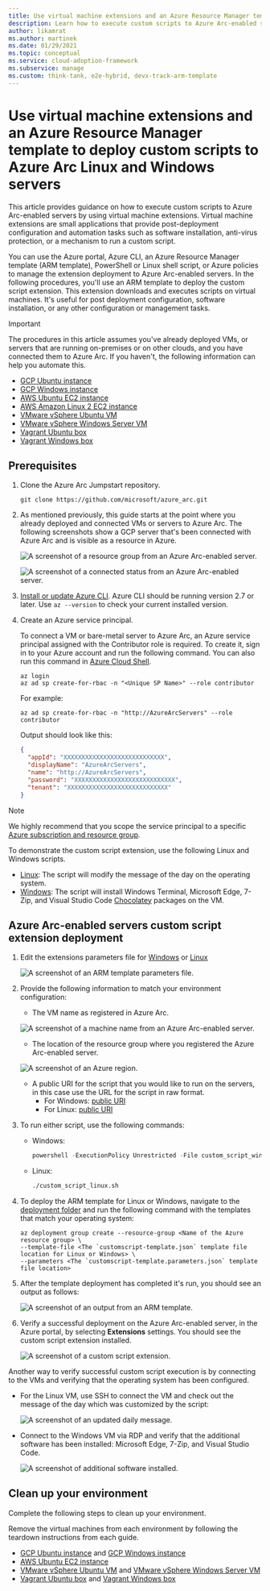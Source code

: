 ```yaml
---
title: Use virtual machine extensions and an Azure Resource Manager template to deploy custom scripts to Azure Arc Linux and Windows servers
description: Learn how to execute custom scripts to Azure Arc-enabled servers by using virtual machine extensions that provide post-deployment configuration and automation tasks.
author: likamrat
ms.author: martinek
ms.date: 01/29/2021
ms.topic: conceptual
ms.service: cloud-adoption-framework
ms.subservice: manage
ms.custom: think-tank, e2e-hybrid, devx-track-arm-template
---
```


# Use virtual machine extensions and an Azure Resource Manager template to deploy custom scripts to Azure Arc Linux and Windows servers

This article provides guidance on how to execute custom scripts to Azure Arc-enabled servers by using virtual machine extensions. Virtual machine extensions are small applications that provide post-deployment configuration and automation tasks such as software installation, anti-virus protection, or a mechanism to run a custom script.

You can use the Azure portal, Azure CLI, an Azure Resource Manager template (ARM template), PowerShell or Linux shell script, or Azure policies to manage the extension deployment to Azure Arc-enabled servers. In the following procedures, you'll use an ARM template to deploy the custom script extension. This extension downloads and executes scripts on virtual machines. It's useful for post deployment configuration, software installation, or any other configuration or management tasks.

> [!IMPORTANT]
> The procedures in this article assumes you've already deployed VMs, or servers that are running on-premises or on other clouds, and you have connected them to Azure Arc. If you haven't, the following information can help you automate this.

- [GCP Ubuntu instance](./gcp-terraform-ubuntu.md)
- [GCP Windows instance](./gcp-terraform-windows.md)
- [AWS Ubuntu EC2 instance](./aws-terraform-ubuntu.md)
- [AWS Amazon Linux 2 EC2 instance](./aws-terraform-al2.md)
- [VMware vSphere Ubuntu VM](./vmware-terraform-ubuntu.md)
- [VMware vSphere Windows Server VM](./vmware-terraform-windows.md)
- [Vagrant Ubuntu box](./local-vagrant-ubuntu.md)
- [Vagrant Windows box](./local-vagrant-windows.md)

## Prerequisites

1. Clone the Azure Arc Jumpstart repository.

    ```console
    git clone https://github.com/microsoft/azure_arc.git
    ```

2. As mentioned previously, this guide starts at the point where you already deployed and connected VMs or servers to Azure Arc. The following screenshots show a GCP server that's been connected with Azure Arc and is visible as a resource in Azure.

    ![A screenshot of a resource group from an Azure Arc-enabled server.](./media/arc-vm-extension-custom-script/resource-group.png)

    ![A screenshot of a connected status from an Azure Arc-enabled server.](./media/arc-vm-extension-custom-script/connected-status.png)

3. [Install or update Azure CLI](/cli/azure/install-azure-cli). Azure CLI should be running version 2.7 or later. Use `az --version` to check your current installed version.

4. Create an Azure service principal.

    To connect a VM or bare-metal server to Azure Arc, an Azure service principal assigned with the Contributor role is required. To create it, sign in to your Azure account and run the following command. You can also run this command in [Azure Cloud Shell](https://shell.azure.com/).

    ```console
    az login
    az ad sp create-for-rbac -n "<Unique SP Name>" --role contributor
    ```

    For example:

    ```console
    az ad sp create-for-rbac -n "http://AzureArcServers" --role contributor
    ```

    Output should look like this:

    ```json
    {
      "appId": "XXXXXXXXXXXXXXXXXXXXXXXXXXXX",
      "displayName": "AzureArcServers",
      "name": "http://AzureArcServers",
      "password": "XXXXXXXXXXXXXXXXXXXXXXXXXXXX",
      "tenant": "XXXXXXXXXXXXXXXXXXXXXXXXXXXX"
    }
    ```

> [!NOTE]
> We highly recommend that you scope the service principal to a specific [Azure subscription and resource group](/cli/azure/ad/sp).

To demonstrate the custom script extension, use the following Linux and Windows scripts.

- [Linux](https://github.com/microsoft/azure_arc/blob/main/azure_arc_servers_jumpstart/scripts/custom_script_linux.sh): The script will modify the message of the day on the operating system.
- [Windows](https://github.com/microsoft/azure_arc/blob/main/azure_arc_servers_jumpstart/scripts/custom_script_windows.ps1): The script will install Windows Terminal, Microsoft Edge, 7-Zip, and Visual Studio Code [Chocolatey](https://chocolatey.org/) packages on the VM.

## Azure Arc-enabled servers custom script extension deployment

1. Edit the extensions parameters file for [Windows](https://github.com/microsoft/azure_arc/blob/main/azure_arc_servers_jumpstart/archive/extensions/arm/customscript-templatewindows.parameters.json) or [Linux](https://github.com/microsoft/azure_arc/blob/main/azure_arc_servers_jumpstart/archive/extensions/arm/customscript-templatelinux.parameters.json)

   ![A screenshot of an ARM template parameters file.](./media/arc-vm-extension-custom-script/parameters-file.png)

2. Provide the following information to match your environment configuration:

    - The VM name as registered in Azure Arc.

    ![A screenshot of a machine name from an Azure Arc-enabled server.](./media/arc-vm-extension-custom-script/machine-name.png)

    - The location of the resource group where you registered the Azure Arc-enabled server.

    ![A screenshot of an Azure region.](./media/arc-vm-extension-custom-script/azure-region.png)

    - A public URI for the script that you would like to run on the servers, in this case use the URL for the script in raw format.
      - For Windows: [public URI](https://raw.githubusercontent.com/microsoft/azure_arc/main/azure_arc_servers_jumpstart/scripts/custom_script_windows.ps1)
      - For Linux: [public URI](https://raw.githubusercontent.com/microsoft/azure_arc/main/azure_arc_servers_jumpstart/scripts/custom_script_linux.sh)

3. To run either script, use the following commands:

    - Windows:

         ```powershell
         powershell -ExecutionPolicy Unrestricted -File custom_script_windows.ps1
         ```

    - Linux:

         ```bash
         ./custom_script_linux.sh
         ```

4. To deploy the ARM template for Linux or Windows, navigate to the [deployment folder](https://github.com/microsoft/azure_arc/tree/main/azure_arc_servers_jumpstart/archive/extensions/arm) and run the following command with the templates that match your operating system:

    ```azurecli
    az deployment group create --resource-group <Name of the Azure resource group> \
    --template-file <The `customscript-template.json` template file location for Linux or Windows> \
    --parameters <The `customscript-template.parameters.json` template file location>
    ```

5. After the template deployment has completed it's run, you should see an output as follows:

    ![A screenshot of an output from an ARM template.](./media/arc-vm-extension-custom-script/output.png)

6. Verify a successful deployment on the Azure Arc-enabled server, in the Azure portal, by selecting **Extensions** settings. You should see the custom script extension installed.

    ![A screenshot of a custom script extension.](./media/arc-vm-extension-custom-script/custom-script-extension.png)

Another way to verify successful custom script execution is by connecting to the VMs and verifying that the operating system has been configured.

- For the Linux VM, use SSH to connect the VM and check out the message of the day which was customized by the script:

  ![A screenshot of an updated daily message.](./media/arc-vm-extension-custom-script/daily-message.png)

- Connect to the Windows VM via RDP and verify that the additional software has been installed: Microsoft Edge, 7-Zip, and Visual Studio Code.

  ![A screenshot of additional software installed.](./media/arc-vm-extension-custom-script/additional-software.png)

## Clean up your environment

Complete the following steps to clean up your environment.

Remove the virtual machines from each environment by following the teardown instructions from each guide.

- [GCP Ubuntu instance](./gcp-terraform-ubuntu.md) and [GCP Windows instance](./gcp-terraform-windows.md)
- [AWS Ubuntu EC2 instance](./aws-terraform-ubuntu.md)
- [VMware vSphere Ubuntu VM](./vmware-terraform-ubuntu.md) and [VMware vSphere Windows Server VM](./vmware-terraform-windows.md)
- [Vagrant Ubuntu box](./local-vagrant-ubuntu.md) and [Vagrant Windows box](./local-vagrant-windows.md)
